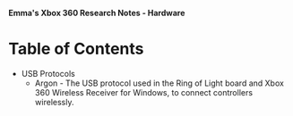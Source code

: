 **Emma's Xbox 360 Research Notes - Hardware**

# Table of Contents

* USB Protocols
    * Argon - The USB protocol used in the Ring of Light board and Xbox 360 
      Wireless Receiver for Windows, to connect controllers wirelessly.

